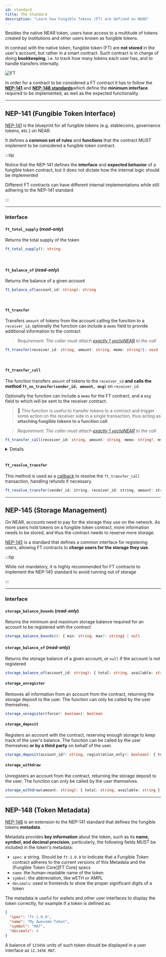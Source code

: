 ```yaml
---
id: standard
title: The Standard
description: "Learn how Fungible Tokens (FT) are defined on NEAR"
---
```


Besides the native NEAR token, users have access to a multitude of tokens created by institutions and other users known as fungible tokens.

In contrast with the native token, fungible token (FT) are **not stored** in the user's account, but rather in a smart contract. Such contract is in charge of doing **bookkeeping**, i.e. to track how many tokens each user has, and to handle transfers internally.

![FT](/assets/docs/primitives/ft.png)

In order for a contract to be considered a FT contract it has to follow the [**NEP-141**](https://github.com/near/NEPs/tree/master/neps/nep-0141.md) and [**NEP-148 standards**](https://github.com/near/NEPs/tree/master/neps/nep-0148.md)which define the **minimum interface** required to be implemented, as well as the expected functionality.

---

## NEP-141 (Fungible Token Interface)

[NEP-141](https://github.com/near/NEPs/tree/master/neps/nep-0141.md) is the blueprint for all fungible tokens (e.g. stablecoins, governance tokens, etc.) on NEAR.

It defines a **common set of rules** and **functions** that the contract MUST implement to be considered a fungible token contract.

:::tip

Notice that the NEP-141 defines the **interface** and **expected behavior** of a fungible token contract, but it does not dictate how the internal logic should be implemented

Different FT contracts can have different internal implementations while still adhering to the NEP-141 standard

:::

<hr class="subsection" />

### Interface

#### `ft_total_supply` (*read-only*)

Returns the total supply of the token

```ts
ft_total_supply(): string
```

<br />

#### `ft_balance_of` (*read-only*)

Returns the balance of a given account

```ts
ft_balance_of(account_id: string): string
```

<br />

#### `ft_transfer`

Transfers `amount` of tokens from the account calling the function to a `receiver_id`, optionally the function can include a `memo` field to provide additional information to the contract

> *Requirement: The caller must attach [exactly 1 yoctoNEAR](../../smart-contracts/security/one_yocto.md) to the call*

```ts
ft_transfer(receiver_id: string, amount: string, memo: string?): void
```

<br />

#### `ft_transfer_call`

The function transfers `amount` of tokens to the `receiver_id` **and calls the method `ft_on_transfer(sender_id, amount, msg)`** on `receiver_id`.

Optionally the function can include a `memo` for the FT contract, and a `msg` field to which will be sent to the receiver contract.

> 📖 This function is useful to transfer tokens to a contract and trigger some action on the receiver side in a single transaction, thus acting as **attaching fungible tokens to a function call**.

> *Requirement: The caller must attach [exactly 1 yoctoNEAR](../../smart-contracts/security/one_yocto.md) to the call*

```ts
ft_transfer_call(receiver_id: string, amount: string, memo: string?, msg: string): void
```

<details>

    <summary> ft_on_transfer </summary>

    Smart contracts expecting to **receive** Fungible Tokens **must** implement this method.

    The method **must** return the amount of tokens that were **NOT used** by the receiver, so that the **sender can be refunded**.

    ```ts
    ft_on_transfer(sender_id: string, amount: string, msg: string): string
    ```

    ⚠️ Note that this method does not need to be implemented by the FT contract itself, but rather by any contract that expects to receive fungible tokens

</details>

<br />

#### `ft_resolve_transfer`

This method is used as a [callback](../../smart-contracts/anatomy/crosscontract.md#callback-function) to resolve the `ft_transfer_call` transaction, handling refunds if necessary.

```js
ft_resolve_transfer(sender_id: string, receiver_id: string, amount: string): string
```

---

## NEP-145 (Storage Management)

On NEAR, accounts need to pay for the storage they use on the network. As more users hold tokens on a fungible token contract, more information needs to be stored, and thus the contract needs to reserve more storage.

[NEP-145](https://github.com/near/NEPs/blob/master/neps/nep-0145.md) is a standard that defines a common interface for registering users, allowing FT contracts to **charge users for the storage they use**.

:::tip

While not mandatory, it is highly recommended for FT contracts to implement the NEP-145 standard to avoid running out of storage

:::

<hr class="subsection" />

### Interface

#### `storage_balance_bounds` (*read-only*)
Returns the minimum and maximum storage balance required for an account to be registered with the contract

```ts
storage_balance_bounds(): { min: string, max?: string} | null
```

#### `storage_balance_of` (*read-only*)
Returns the storage balance of a given account, or `null` if the account is not registered

```ts
storage_balance_of(account_id: string): { total: string, available: string } | null
```

#### `storage_unregister`
Removes all information from an account from the contract, returning the storage deposit to the user. The function can only be called by the user themselves.

```ts
storage_unregister(force?: boolean): boolean
```

#### `storage_deposit`
Registers an account with the contract, reserving enough storage to keep track of the user's balance. The function can be called by the user themselves **or by a third party** on behalf of the user.

```ts
storage_deposit(account_id?: string, registration_only?: boolean): { total: string, available: string }
```

#### `storage_withdraw`
Unregisters an account from the contract, returning the storage deposit to the user. The function can only be called by the user themselves.

```ts
storage_withdraw(amount: string): { total: string, available: string }
```



---

## NEP-148 (Token Metadata)

[NEP-148](https://github.com/near/NEPs/tree/master/neps/nep-0141.md) is an extension to the NEP-141 standard that defines the fungible tokens **metadata**.

Metadata provides **key information** about the token, such as its **name, symbol, and decimal precision**, particularly, the following fields MUST be included in the token's metadata:

- `spec`: a string. Should be `ft-1.0.0` to indicate that a Fungible Token contract adheres to the current versions of this Metadata and the [Fungible Token Core][FT Core] specs
- `name`: the human-readable name of the token
- `symbol`: the abbreviation, like wETH or AMPL
- `decimals`: used in frontends to show the proper significant digits of a token

The metadata is useful for wallets and other user interfaces to display the token correctly, for example if a token is defined as:

```json
{
  "spec": "ft-1.0.0",
  "name": "My Awesome Token",
  "symbol": "MAT",
  "decimals": 4
}
```

A balance of `123456` units of such token should be displayed in a user interface as `12.3456 MAT`.